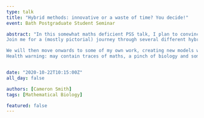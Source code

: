 ```yaml
---
type: talk
title: "Hybrid methods: innovative or a waste of time? You decide!"
event: Bath Postgraduate Student Seminar

abstract: "In this somewhat maths deficient PSS talk, I plan to convince you that hybrid models are very useful for simulating multi-scale systems. And if not, well at least there is (virtual) cake afterwards!
Join me for a (mostly pictorial) journey through several different hybrid approaches to simulate reaction-diffusion systems; an important group of models for explaining, predicting and answering the big questions in biology such as: Why do some mice have belly spots? How can we stop the next big pandemic from destroying us all? (If only we had paid attention back then!) Why can’t a leopard change its spots (into stripes at the very least)?

We will then move onwards to some of my own work, creating new models which add in extra biological realism or simply fill a gap in the market.
Health warning: may contain traces of maths, a pinch of biology and some weird images. Fun cannot be guaranteed."


date: "2020-10-22T10:15:00Z"
all_day: false

authors: [Cameron Smith]
tags: [Mathematical Biology]

featured: false
---
```



